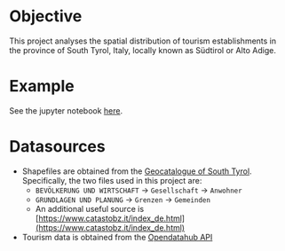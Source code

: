 # Objective

This project analyses the spatial distribution of tourism establishments in the province of South Tyrol, Italy, locally
known as Südtirol or Alto Adige.

# Example
See the jupyter notebook [here](notebooks/Tourism%20in%20South%20Tyrol.ipynb). 

# Datasources
- Shapefiles are obtained from the [Geocatalogue of South Tyrol](http://geokatalog.buergernetz.bz.it/geokatalog/#!). 
  Specifically, the two files used in this project are:
    - `BEVÖLKERUNG UND WIRTSCHAFT` -> `Gesellschaft` -> `Anwohner`
    - `GRUNDLAGEN UND PLANUNG` -> `Grenzen` -> `Gemeinden`
    - An additional useful source is [https://www.catastobz.it/index_de.html](https://www.catastobz.it/index_de.html)
- Tourism data is obtained from the [Opendatahub API](https://tourism.opendatahub.bz.it/swagger/index.html#/Accommodation/SingleAccommodationRoom)
